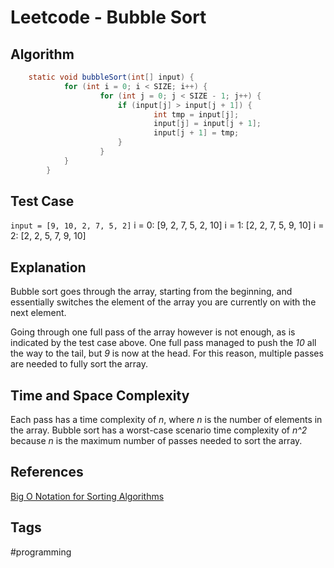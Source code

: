 # Leetcode - Bubble Sort 

## Algorithm
```java
	static void bubbleSort(int[] input) {
       		for (int i = 0; i < SIZE; i++) {
            		for (int j = 0; j < SIZE - 1; j++) {
                		if (input[j] > input[j + 1]) {
                    			int tmp = input[j];
                    			input[j] = input[j + 1];
                    			input[j + 1] = tmp;
                		}
            		}
        	}
    	}
```
## Test Case

`input = [9, 10, 2, 7, 5, 2]`
i = 0:
	[9, 2, 7, 5, 2, 10]
i = 1:
	[2, 2, 7, 5, 9, 10]
i = 2:
	[2, 2, 5, 7, 9, 10]

## Explanation
Bubble sort goes through the array, starting from the beginning, and essentially switches the element of the array you are currently on with the next element.

Going through one full pass of the array however is not enough, as is indicated by the test case above. One full pass managed to push the *10* all the way to the tail, but *9* is now at the head. For this reason, multiple passes are needed to fully sort the array.

## Time and Space Complexity
Each pass has a time complexity of *n*, where *n* is the number of elements in the array. Bubble sort has a worst-case scenario time complexity of *n^2* because *n* is the maximum number of passes needed to sort the array. 

## References
[Big O Notation for Sorting Algorithms](https://www.educative.io/blog/big-o-notation-cheat-sheet)   

## Tags
#programming
